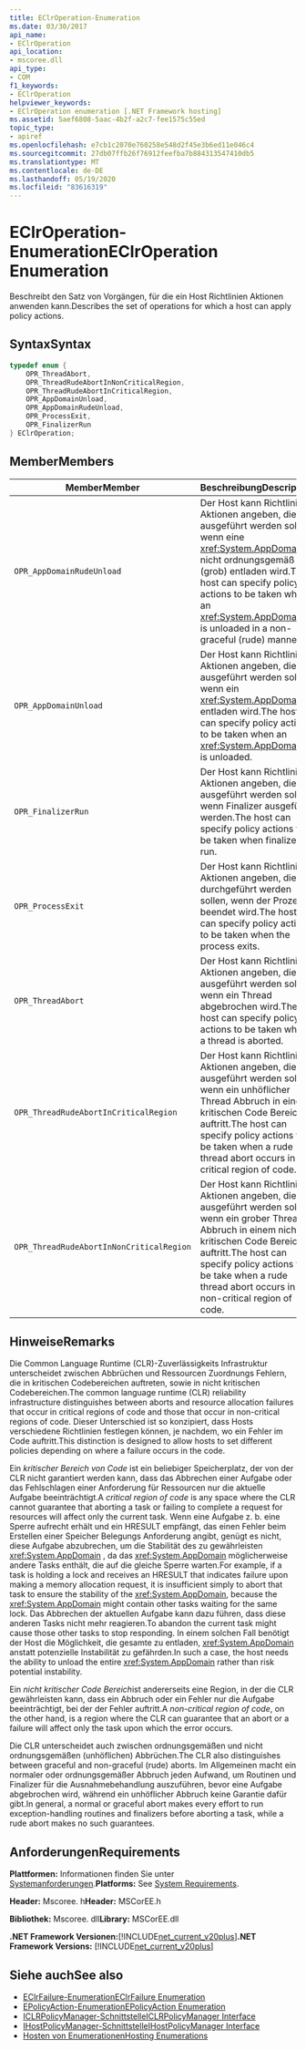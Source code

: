 ```yaml
---
title: EClrOperation-Enumeration
ms.date: 03/30/2017
api_name:
- EClrOperation
api_location:
- mscoree.dll
api_type:
- COM
f1_keywords:
- EClrOperation
helpviewer_keywords:
- EClrOperation enumeration [.NET Framework hosting]
ms.assetid: 5aef6808-5aac-4b2f-a2c7-fee1575c55ed
topic_type:
- apiref
ms.openlocfilehash: e7cb1c2070e760258e548d2f45e3b6ed11e046c4
ms.sourcegitcommit: 27db07ffb26f76912feefba7b884313547410db5
ms.translationtype: MT
ms.contentlocale: de-DE
ms.lasthandoff: 05/19/2020
ms.locfileid: "83616319"
---
```

# <a name="eclroperation-enumeration"></a><span data-ttu-id="033a2-102">EClrOperation-Enumeration</span><span class="sxs-lookup"><span data-stu-id="033a2-102">EClrOperation Enumeration</span></span>
<span data-ttu-id="033a2-103">Beschreibt den Satz von Vorgängen, für die ein Host Richtlinien Aktionen anwenden kann.</span><span class="sxs-lookup"><span data-stu-id="033a2-103">Describes the set of operations for which a host can apply policy actions.</span></span>  
  
## <a name="syntax"></a><span data-ttu-id="033a2-104">Syntax</span><span class="sxs-lookup"><span data-stu-id="033a2-104">Syntax</span></span>  
  
```cpp  
typedef enum {  
    OPR_ThreadAbort,  
    OPR_ThreadRudeAbortInNonCriticalRegion,  
    OPR_ThreadRudeAbortInCriticalRegion,  
    OPR_AppDomainUnload,  
    OPR_AppDomainRudeUnload,  
    OPR_ProcessExit,  
    OPR_FinalizerRun  
} EClrOperation;  
```  
  
## <a name="members"></a><span data-ttu-id="033a2-105">Member</span><span class="sxs-lookup"><span data-stu-id="033a2-105">Members</span></span>  
  
|<span data-ttu-id="033a2-106">Member</span><span class="sxs-lookup"><span data-stu-id="033a2-106">Member</span></span>|<span data-ttu-id="033a2-107">Beschreibung</span><span class="sxs-lookup"><span data-stu-id="033a2-107">Description</span></span>|  
|------------|-----------------|  
|`OPR_AppDomainRudeUnload`|<span data-ttu-id="033a2-108">Der Host kann Richtlinien Aktionen angeben, die ausgeführt werden sollen, wenn eine <xref:System.AppDomain> nicht ordnungsgemäß (grob) entladen wird.</span><span class="sxs-lookup"><span data-stu-id="033a2-108">The host can specify policy actions to be taken when an <xref:System.AppDomain> is unloaded in a non-graceful (rude) manner.</span></span>|  
|`OPR_AppDomainUnload`|<span data-ttu-id="033a2-109">Der Host kann Richtlinien Aktionen angeben, die ausgeführt werden sollen, wenn ein <xref:System.AppDomain> entladen wird.</span><span class="sxs-lookup"><span data-stu-id="033a2-109">The host can specify policy actions to be taken when an <xref:System.AppDomain> is unloaded.</span></span>|  
|`OPR_FinalizerRun`|<span data-ttu-id="033a2-110">Der Host kann Richtlinien Aktionen angeben, die ausgeführt werden sollen, wenn Finalizer ausgeführt werden.</span><span class="sxs-lookup"><span data-stu-id="033a2-110">The host can specify policy actions to be taken when finalizers run.</span></span>|  
|`OPR_ProcessExit`|<span data-ttu-id="033a2-111">Der Host kann Richtlinien Aktionen angeben, die durchgeführt werden sollen, wenn der Prozess beendet wird.</span><span class="sxs-lookup"><span data-stu-id="033a2-111">The host can specify policy actions to be taken when the process exits.</span></span>|  
|`OPR_ThreadAbort`|<span data-ttu-id="033a2-112">Der Host kann Richtlinien Aktionen angeben, die ausgeführt werden sollen, wenn ein Thread abgebrochen wird.</span><span class="sxs-lookup"><span data-stu-id="033a2-112">The host can specify policy actions to be taken when a thread is aborted.</span></span>|  
|`OPR_ThreadRudeAbortInCriticalRegion`|<span data-ttu-id="033a2-113">Der Host kann Richtlinien Aktionen angeben, die ausgeführt werden sollen, wenn ein unhöflicher Thread Abbruch in einem kritischen Code Bereich auftritt.</span><span class="sxs-lookup"><span data-stu-id="033a2-113">The host can specify policy actions to be taken when a rude thread abort occurs in a critical region of code.</span></span>|  
|`OPR_ThreadRudeAbortInNonCriticalRegion`|<span data-ttu-id="033a2-114">Der Host kann Richtlinien Aktionen angeben, die ausgeführt werden sollen, wenn ein grober Thread Abbruch in einem nicht kritischen Code Bereich auftritt.</span><span class="sxs-lookup"><span data-stu-id="033a2-114">The host can specify policy actions to be take when a rude thread abort occurs in a non-critical region of code.</span></span>|  
  
## <a name="remarks"></a><span data-ttu-id="033a2-115">Hinweise</span><span class="sxs-lookup"><span data-stu-id="033a2-115">Remarks</span></span>  
 <span data-ttu-id="033a2-116">Die Common Language Runtime (CLR)-Zuverlässigkeits Infrastruktur unterscheidet zwischen Abbrüchen und Ressourcen Zuordnungs Fehlern, die in kritischen Codebereichen auftreten, sowie in nicht kritischen Codebereichen.</span><span class="sxs-lookup"><span data-stu-id="033a2-116">The common language runtime (CLR) reliability infrastructure distinguishes between aborts and resource allocation failures that occur in critical regions of code and those that occur in non-critical regions of code.</span></span> <span data-ttu-id="033a2-117">Dieser Unterschied ist so konzipiert, dass Hosts verschiedene Richtlinien festlegen können, je nachdem, wo ein Fehler im Code auftritt.</span><span class="sxs-lookup"><span data-stu-id="033a2-117">This distinction is designed to allow hosts to set different policies depending on where a failure occurs in the code.</span></span>  
  
 <span data-ttu-id="033a2-118">Ein *kritischer Bereich von Code* ist ein beliebiger Speicherplatz, der von der CLR nicht garantiert werden kann, dass das Abbrechen einer Aufgabe oder das Fehlschlagen einer Anforderung für Ressourcen nur die aktuelle Aufgabe beeinträchtigt.</span><span class="sxs-lookup"><span data-stu-id="033a2-118">A *critical region of code* is any space where the CLR cannot guarantee that aborting a task or failing to complete a request for resources will affect only the current task.</span></span> <span data-ttu-id="033a2-119">Wenn eine Aufgabe z. b. eine Sperre aufrecht erhält und ein HRESULT empfängt, das einen Fehler beim Erstellen einer Speicher Belegungs Anforderung angibt, genügt es nicht, diese Aufgabe abzubrechen, um die Stabilität des zu gewährleisten <xref:System.AppDomain> , da das <xref:System.AppDomain> möglicherweise andere Tasks enthält, die auf die gleiche Sperre warten.</span><span class="sxs-lookup"><span data-stu-id="033a2-119">For example, if a task is holding a lock and receives an HRESULT that indicates failure upon making a memory allocation request, it is insufficient simply to abort that task to ensure the stability of the <xref:System.AppDomain>, because the <xref:System.AppDomain> might contain other tasks waiting for the same lock.</span></span> <span data-ttu-id="033a2-120">Das Abbrechen der aktuellen Aufgabe kann dazu führen, dass diese anderen Tasks nicht mehr reagieren.</span><span class="sxs-lookup"><span data-stu-id="033a2-120">To abandon the current task might cause those other tasks to stop responding.</span></span> <span data-ttu-id="033a2-121">In einem solchen Fall benötigt der Host die Möglichkeit, die gesamte zu entladen, <xref:System.AppDomain> anstatt potenzielle Instabilität zu gefährden.</span><span class="sxs-lookup"><span data-stu-id="033a2-121">In such a case, the host needs the ability to unload the entire <xref:System.AppDomain> rather than risk potential instability.</span></span>  
  
 <span data-ttu-id="033a2-122">Ein *nicht kritischer Code Bereich*ist andererseits eine Region, in der die CLR gewährleisten kann, dass ein Abbruch oder ein Fehler nur die Aufgabe beeinträchtigt, bei der der Fehler auftritt.</span><span class="sxs-lookup"><span data-stu-id="033a2-122">A *non-critical region of code*, on the other hand, is a region where the CLR can guarantee that an abort or a failure will affect only the task upon which the error occurs.</span></span>  
  
 <span data-ttu-id="033a2-123">Die CLR unterscheidet auch zwischen ordnungsgemäßen und nicht ordnungsgemäßen (unhöflichen) Abbrüchen.</span><span class="sxs-lookup"><span data-stu-id="033a2-123">The CLR also distinguishes between graceful and non-graceful (rude) aborts.</span></span> <span data-ttu-id="033a2-124">Im Allgemeinen macht ein normaler oder ordnungsgemäßer Abbruch jeden Aufwand, um Routinen und Finalizer für die Ausnahmebehandlung auszuführen, bevor eine Aufgabe abgebrochen wird, während ein unhöflicher Abbruch keine Garantie dafür gibt.</span><span class="sxs-lookup"><span data-stu-id="033a2-124">In general, a normal or graceful abort makes every effort to run exception-handling routines and finalizers before aborting a task, while a rude abort makes no such guarantees.</span></span>  
  
## <a name="requirements"></a><span data-ttu-id="033a2-125">Anforderungen</span><span class="sxs-lookup"><span data-stu-id="033a2-125">Requirements</span></span>  
 <span data-ttu-id="033a2-126">**Plattformen:** Informationen finden Sie unter [Systemanforderungen](../../get-started/system-requirements.md).</span><span class="sxs-lookup"><span data-stu-id="033a2-126">**Platforms:** See [System Requirements](../../get-started/system-requirements.md).</span></span>  
  
 <span data-ttu-id="033a2-127">**Header:** Mscoree. h</span><span class="sxs-lookup"><span data-stu-id="033a2-127">**Header:** MSCorEE.h</span></span>  
  
 <span data-ttu-id="033a2-128">**Bibliothek:** Mscoree. dll</span><span class="sxs-lookup"><span data-stu-id="033a2-128">**Library:** MSCorEE.dll</span></span>  
  
 <span data-ttu-id="033a2-129">**.NET Framework Versionen:**[!INCLUDE[net_current_v20plus](../../../../includes/net-current-v20plus-md.md)]</span><span class="sxs-lookup"><span data-stu-id="033a2-129">**.NET Framework Versions:** [!INCLUDE[net_current_v20plus](../../../../includes/net-current-v20plus-md.md)]</span></span>  
  
## <a name="see-also"></a><span data-ttu-id="033a2-130">Siehe auch</span><span class="sxs-lookup"><span data-stu-id="033a2-130">See also</span></span>

- [<span data-ttu-id="033a2-131">EClrFailure-Enumeration</span><span class="sxs-lookup"><span data-stu-id="033a2-131">EClrFailure Enumeration</span></span>](eclrfailure-enumeration.md)
- [<span data-ttu-id="033a2-132">EPolicyAction-Enumeration</span><span class="sxs-lookup"><span data-stu-id="033a2-132">EPolicyAction Enumeration</span></span>](epolicyaction-enumeration.md)
- [<span data-ttu-id="033a2-133">ICLRPolicyManager-Schnittstelle</span><span class="sxs-lookup"><span data-stu-id="033a2-133">ICLRPolicyManager Interface</span></span>](iclrpolicymanager-interface.md)
- [<span data-ttu-id="033a2-134">IHostPolicyManager-Schnittstelle</span><span class="sxs-lookup"><span data-stu-id="033a2-134">IHostPolicyManager Interface</span></span>](ihostpolicymanager-interface.md)
- [<span data-ttu-id="033a2-135">Hosten von Enumerationen</span><span class="sxs-lookup"><span data-stu-id="033a2-135">Hosting Enumerations</span></span>](hosting-enumerations.md)
